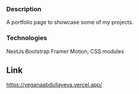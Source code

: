 ### Description

A portfolio page to showcase some of my projects.

### Technologies

NextJs
Bootstrap
Framer Motion,
CSS modules

## Link

https://yeganaabdullayeva.vercel.app/

